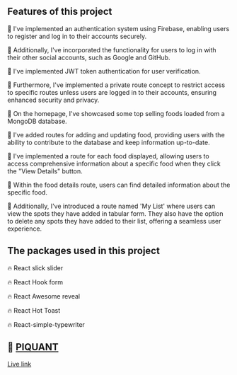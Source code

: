 ## Features of this project

🚀 I've implemented an authentication system using Firebase, enabling users to register and log in to their accounts securely.

🚀 Additionally, I've incorporated the functionality for users to log in with their other social accounts, such as Google and GitHub.

🚀 I've implemented JWT token authentication for user verification.

🚀 Furthermore, I've implemented a private route concept to restrict access to specific routes unless users are logged in to their accounts, ensuring enhanced security and privacy.

🚀 On the homepage, I've showcased some top selling foods loaded from a MongoDB database.

🚀 I've added routes for adding and updating food, providing users with the ability to contribute to the database and keep information up-to-date.

🚀 I've implemented a route for each food displayed, allowing users to access comprehensive information about a specific food when they click the "View Details" button.

🚀 Within the food details route, users can find detailed information about the specific food.

🚀 Additionally, I've introduced a route named 'My List' where users can view the spots they have added in tabular form. They also have the option to delete any spots they have added to their list, offering a seamless user experience.

## The packages used in this project

🔥 React slick slider

🔥 React Hook form

🔥 React Awesome reveal

🔥 React Hot Toast

🔥 React-simple-typewriter

## 🔗 [PIQUANT](https://piquant-b9a11.web.app/)

[Live link](https://piquant-b9a11.web.app/)
